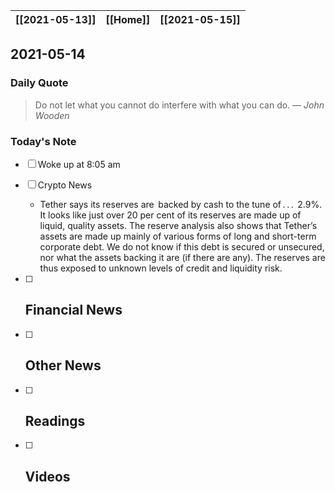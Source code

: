 | [[2021-05-13]] | [[Home]] | [[2021-05-15]] |
| :------------: | :------: | :------------: |

## 2021-05-14 

### Daily Quote
> Do not let what you cannot do interfere with what you can do.
> &mdash; <cite>John Wooden</cite>

### Today's Note
- [ ] Woke up at 8:05 am
- [ ] Crypto News
	- Tether says its reserves are  backed by cash to the tune of . . .  2.9%. It looks like just over 20 per cent of its reserves are made up of liquid, quality assets. The reserve analysis also shows that Tether’s assets are made up mainly of various forms of long and short-term corporate debt. We do not know if this debt is secured or unsecured, nor what the assets backing it are (if there are any). The reserves are thus exposed to unknown levels of credit and liquidity risk. 

- [ ] Financial News
	- 
- [ ] Other News
	- 
- [ ] Readings
	- 
- [ ] Videos
	- 